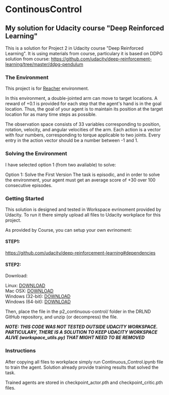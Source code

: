 # ContinousControl
## My solution for Udacity course "Deep Reinforced Learning"

This is a solution for Project 2 in Udacity course "Deep Reinforced Learning". It is using materials from course, particulary it is based on DDPG solution from course:
https://github.com/udacity/deep-reinforcement-learning/tree/master/ddpg-pendulum

### The Environment

This project is for  [Reacher](https://github.com/Unity-Technologies/ml-agents/blob/master/docs/Learning-Environment-Examples.md#reacher) environment.

In this environment, a double-jointed arm can move to target locations. A reward of +0.1 is provided for each step that the agent's hand is in the goal location. Thus, the goal of your agent is to maintain its position at the target location for as many time steps as possible.

The observation space consists of 33 variables corresponding to position, rotation, velocity, and angular velocities of the arm. Each action is a vector with four numbers, corresponding to torque applicable to two joints. Every entry in the action vector should be a number between -1 and 1.

### Solving the Environment

I have selected option 1 (from two avaliable) to solve:

Option 1: Solve the First Version
The task is episodic, and in order to solve the environment, your agent must get an average score of +30 over 100 consecutive episodes.


### Getting Started

This solution is designed and tested in Workspace evrinoment provided by Udacity. To run it there simply upload all files to Udacity workplace for this project.  

As provided by Course, you can setup your own evrinoment:
#### STEP1:
https://github.com/udacity/deep-reinforcement-learning#dependencies

#### STEP2: 
Download:  

Linux: [DOWNLOAD](https://s3-us-west-1.amazonaws.com/udacity-drlnd/P2/Reacher/one_agent/Reacher_Linux.zip)  
Mac OSX: [DOWNLOAD](https://s3-us-west-1.amazonaws.com/udacity-drlnd/P2/Reacher/one_agent/Reacher.app.zip)  
Windows (32-bit): [DOWNLOAD](https://s3-us-west-1.amazonaws.com/udacity-drlnd/P2/Reacher/one_agent/Reacher_Windows_x86.zip)  
Windows (64-bit): [DOWNLOAD](https://s3-us-west-1.amazonaws.com/udacity-drlnd/P2/Reacher/one_agent/Reacher_Windows_x86_64.zip)  

Then, place the file in the p2_continuous-control/ folder in the DRLND GitHub repository, and unzip (or decompress) the file.

<strong><em> NOTE: THIS CODE WAS NOT TESTED OUTSIDE UDACITY WORKSPACE. PARTICULARY, THERE IS A SOLUTION TO KEEP UDACITY WORKSPACE ALIVE (workspace_utils.py) THAT MIGHT NEED TO BE REMOVED</em></strong>

### Instructions

After copying all files to workplace simply run Continuous_Control.ipynb file to train the agent. Solution already provide training results that solved the task.  

Trained agents are stored in checkpoint_actor.pth and checkpoint_critic.pth files.

